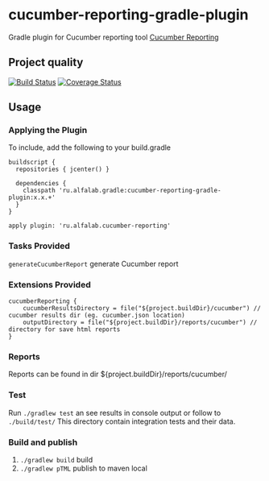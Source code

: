 # cucumber-reporting-gradle-plugin

Gradle plugin for Cucumber reporting tool [Cucumber Reporting](https://github.com/damianszczepanik/cucumber-reporting)

## Project quality

[![Build Status](https://travis-ci.org/alfa-laboratory/cucumber-reporting-gradle-plugin.svg?branch=master)](https://travis-ci.org/alfa-laboratory/cucumber-reporting-gradle-plugin)
[![Coverage Status](https://coveralls.io/repos/github/alfa-laboratory/cucumber-reporting-gradle-plugin/badge.svg)](https://coveralls.io/github/alfa-laboratory/cucumber-reporting-gradle-plugin)

## Usage

### Applying the Plugin

To include, add the following to your build.gradle

    buildscript {
      repositories { jcenter() }

      dependencies {
        classpath 'ru.alfalab.gradle:cucumber-reporting-gradle-plugin:x.x.+'
      }
    }

    apply plugin: 'ru.alfalab.cucumber-reporting'

### Tasks Provided

`generateCucumberReport` generate Cucumber report

### Extensions Provided

    cucumberReporting {
        cucumberResultsDirectory = file("${project.buildDir}/cucumber") // cucumber results dir (eg. cucumber.json location)
        outputDirectory = file("${project.buildDir}/reports/cucumber") // directory for save html reports
    }
    
### Reports

Reports can be found in dir ${project.buildDir}/reports/cucumber/

### Test

Run `./gradlew test` an see results in console output or follow to `./build/test/`
This directory contain integration tests and their data.

### Build and publish

1. `./gradlew build` build
2. `./gradlew pTML` publish to maven local
